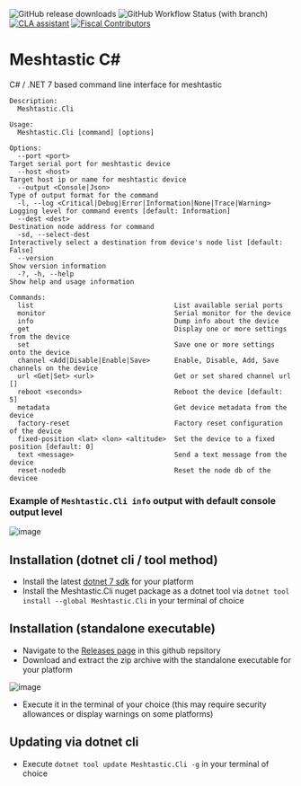![GitHub release downloads](https://img.shields.io/github/downloads/meshtastic/c-sharp/total)
![GitHub Workflow Status (with branch)](https://img.shields.io/github/actions/workflow/status/meshtastic/c-sharp/ci.yml?branch=master&label=CI)
[![CLA assistant](https://cla-assistant.io/readme/badge/meshtastic/c-sharp)](https://cla-assistant.io/meshtastic/c-sharp)
[![Fiscal Contributors](https://opencollective.com/meshtastic/tiers/badge.svg?label=Fiscal%20Contributors&color=deeppink)](https://opencollective.com/meshtastic/)

# Meshtastic C#
C# / .NET 7 based command line interface for meshtastic

```
Description:
  Meshtastic.Cli

Usage:
  Meshtastic.Cli [command] [options]

Options:
  --port <port>                                                    Target serial port for meshtastic device
  --host <host>                                                    Target host ip or name for meshtastic device
  --output <Console|Json>                                          Type of output format for the command
  -l, --log <Critical|Debug|Error|Information|None|Trace|Warning>  Logging level for command events [default: Information]
  --dest <dest>                                                    Destination node address for command
  -sd, --select-dest                                               Interactively select a destination from device's node list [default: False]
  --version                                                        Show version information
  -?, -h, --help                                                   Show help and usage information

Commands:
  list                                   List available serial ports
  monitor                                Serial monitor for the device
  info                                   Dump info about the device
  get                                    Display one or more settings from the device
  set                                    Save one or more settings onto the device
  channel <Add|Disable|Enable|Save>      Enable, Disable, Add, Save channels on the device
  url <Get|Set> <url>                    Get or set shared channel url []
  reboot <seconds>                       Reboot the device [default: 5]
  metadata                               Get device metadata from the device
  factory-reset                          Factory reset configuration of the device
  fixed-position <lat> <lon> <altitude>  Set the device to a fixed position [default: 0]
  text <message>                         Send a text message from the device
  reset-nodedb                           Reset the node db of the devicee
```

### Example of `Meshtastic.Cli info` output with default console output level
![image](https://user-images.githubusercontent.com/9000580/210158789-96f2c61f-1ed6-4ea0-97e0-187a27e89bd6.png)

## Installation (dotnet cli / tool method)

* Install the latest [dotnet 7 sdk](https://dotnet.microsoft.com/en-us/download/dotnet/7.0) for your platform 
* Install the Meshtastic.Cli nuget package as a dotnet tool via `dotnet tool install --global Meshtastic.Cli` in your terminal of choice

## Installation (standalone executable)

* Navigate to the [Releases page](https://github.com/meshtastic/c-sharp/releases) in this github repsitory
* Download and extract the zip archive with the standalone executable for your platform

![image](https://user-images.githubusercontent.com/9000580/210138838-d3aced5e-1f5b-4881-9e4d-6677d7fc94ae.png)

* Execute it in the terminal of your choice (this may require security allowances or display warnings on some platforms)

## Updating via dotnet cli

* Execute `dotnet tool update Meshtastic.Cli -g` in your terminal of choice
